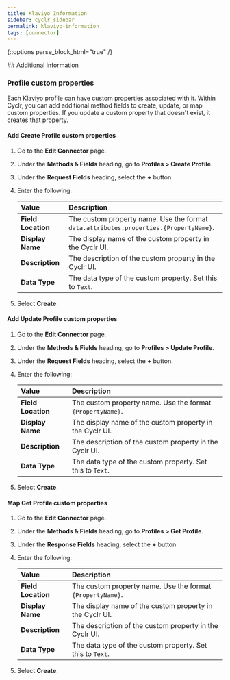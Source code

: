 ```yaml
---
title: Klaviyo Information
sidebar: cyclr_sidebar
permalink: klaviyo-information
tags: [connector]
---
```

{::options parse_block_html="true" /}
<section class="card">
## Additional information

### Profile custom properties

Each Klaviyo profile can have custom properties associated with it. Within Cyclr, you can add additional method fields to create, update, or map custom properties. If you update a custom property that doesn't exist, it creates that property.

#### Add Create Profile custom properties

1. Go to the **Edit Connector** page.
2. Under the **Methods & Fields** heading, go to **Profiles > Create Profile**.
3. Under the **Request Fields** heading, select the **+** button.
4. Enter the following:

    | Value              | Description                                                  |
    | :----------------- | :----------------------------------------------------------- |
    | **Field Location** | The custom property name. Use the format `data.attributes.properties.{PropertyName}`. |
    | **Display Name**   | The display name of the custom property in the Cyclr UI. |
    | **Description**    | The description of the custom property in the Cyclr UI. |
    | **Data Type**      | The data type of the custom property. Set this to `Text`. |

5. Select **Create**.

#### Add Update Profile custom properties

1. Go to the **Edit Connector** page.
2. Under the **Methods & Fields** heading, go to **Profiles > Update Profile**.
3. Under the **Request Fields** heading, select the **+** button.
4. Enter the following:

    | Value              | Description                                                  |
    | :----------------- | :----------------------------------------------------------- |
    | **Field Location** | The custom property name. Use the format `{PropertyName}`. |
    | **Display Name**   | The display name of the custom property in the Cyclr UI. |
    | **Description**    | The description of the custom property in the Cyclr UI. |
    | **Data Type**      | The data type of the custom property. Set this to `Text`. |

5. Select **Create**.

#### Map Get Profile custom properties

1. Go to the **Edit Connector** page.
2. Under the **Methods & Fields** heading, go to **Profiles > Get Profile**.
3. Under the **Response Fields** heading, select the **+** button.
4. Enter the following:

    | Value              | Description                                                  |
    | :----------------- | :----------------------------------------------------------- |
    | **Field Location** | The custom property name. Use the format `{PropertyName}`. |
    | **Display Name**   | The display name of the custom property in the Cyclr UI. |
    | **Description**    | The description of the custom property in the Cyclr UI. |
    | **Data Type**      | The data type of the custom property. Set this to `Text`. |

5. Select **Create**.

</section>
